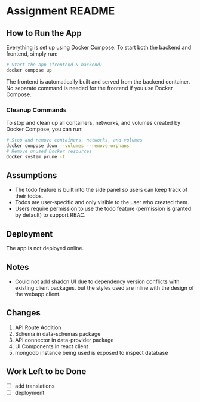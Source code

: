 # Assignment README

## How to Run the App

Everything is set up using Docker Compose. To start both the backend and frontend, simply run:

```sh
# Start the app (frontend & backend)
docker compose up
```

The frontend is automatically built and served from the backend container. No separate command is needed for the frontend if you use Docker Compose.

### Cleanup Commands
To stop and clean up all containers, networks, and volumes created by Docker Compose, you can run:

```sh
# Stop and remove containers, networks, and volumes
docker compose down --volumes --remove-orphans
# Remove unused Docker resources
docker system prune -f
```

## Assumptions
- The todo feature is built into the side panel so users can keep track of their todos.
- Todos are user-specific and only visible to the user who created them.
- Users require permission to use the todo feature (permission is granted by default) to support RBAC.

## Deployment
The app is not deployed online.

## Notes
- Could not add shadcn UI due to dependency version conflicts with existing client packages. but the styles used are inline with the design of the webapp client.

## Changes
1. API Route Addition
2. Schema in data-schemas package
3. API connector in data-provider package
4. UI Components in react client
5. mongodb instance being used is exposed to inspect database

## Work Left to be Done
- [ ] add translations
- [ ] deployment